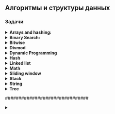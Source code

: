 ## Алгоритмы и структуры данных

### Задачи

<details>
<summary><b>Arrays and hashing:</b></summary>  
<br>

<details>
<summary><b>217. Contains-duplicate:</b></summary>

https://leetcode.com/problems/contains-duplicate/
<img src="media_readme/leetcode_tasks/array_and_hashing/217.png"/>

Time: O(nlog(n)); Space: O(1)
```python
class Solution:
    def containsDuplicate(self, nums: List[int]) -> bool:
        nums = sorted(nums)

        for n in range(len(nums) - 1):
            if nums[n] == nums[n+1]:
                return True
        return False
```

Time: O(n); Space: O(n)
```python
class Solution:
    def containsDuplicate(self, nums: List[int]) -> bool:
        hashset = set ()

        for n in nums:
            if n in hashset:
                return True
            
            hashset.add(n)
        return False
```
</details>

<details>
<summary><b>242. Valid Anagram</b></summary>
<img src="media_readme/leetcode_tasks/array_and_hashing/217.png"/>

Time: O(n); Space: O(n);
```python
class Solution:
    def isAnagram(self, s: str, t: str) -> bool:
        '''
        Пройдемся по каждому символу в строке, каждый уникальный символ будем добавлять в качестве ключа,
        если символ уже находится в словаре, то увеличиваем счетчик
        Выполняем для двух строк
        Сравниваем словари
        '''
        if len(s) != len(t):
            return False
        
        countS, countT = {}, {}

        for i in range(len(s)):
            countS[s[i]] = 1 + countS.get(s[i], 0)
            countT[t[i]] = 1 + countT.get(t[i], 0)            
        
        for c in countS:
            if countS[c] != countT.get(c, 0):
                return False
        
        return True
```

Time: O(nlog(n)); Space: O(nlog(n));
```python
class Solution:
    def isAnagram(self, s: str, t: str) -> bool:
        return sorted(s) == sorted(t)
        
```
</details>

<details>
<summary><b>1. Two Sum</b></summary>

<img src="media_readme/leetcode_tasks/array_and_hashing/1.png" />

Time: O(n); Space: O(n);
```python
class Solution:
    def twoSum(self, nums: List[int], target: int) -> List[int]:
        '''
        Создадим словарь с парой число:индекс_числа
        Проиндекстируем список nums
        Найдем разницу между target и числом
        Если число размером в разницу есть в словаре, то возвращаем результат
        Иначе добавляем число в словарь   
        '''
        hashmap = {}  # value : index

        for k, v in enumerate(nums):
            diff = target - v
            if diff in hashmap:
                return [hashmap[diff], k]
            hashmap[v] = k
```
</details>

<details>
<summary><b>49. Group Anagrams</b></summary>

<img src="media_readme/leetcode_tasks/array_and_hashing/49.png" />

Time: O(n * k * log(k)); Space: O(n);
```python
class Solution:
    def groupAnagrams(self, strs: List[str]) -> List[List[str]]:
        anagram_dict = defaultdict(list)
        
        for i, word in enumerate(strs):
            sorted_word = ''.join(sorted(word))
            anagram_dict[sorted_word].append(word)

        return list(anagram_dict.values())
```
</details>

<details>
<summary><b>347. Top K Frequent Elements</b></summary>

<img src="media_readme/leetcode_tasks/array_and_hashing/347.png" />

Time: O(n * k * log(k)); Space: O(n);
```python
class Solution:
    def topKFrequent(self, nums: List[int], k: int) -> List[int]:
        # Используем Counter для подсчета частоты элементов
        num_count = Counter(nums)

        # Сортируем элементы по частоте в убывающем порядке
        sorted_nums = sorted(num_count, key=lambda x: num_count[x], reverse=True)

        # Возвращаем первые k элементов
        return sorted_nums[:k]
```
</details>

<details>
<summary><b>605. Can Place Flowers</b></summary>

<img src="media_readme/leetcode_tasks/array_and_hashing/605.png" />

Time: O(n); Space: O(1);
```python
class Solution:
    def canPlaceFlowers(self, flowerbed: List[int], n: int) -> bool:
        length = len(flowerbed)
        i = 0

        while i < length:
            if flowerbed[i] == 0:
                if i == length - 1 or flowerbed[i + 1] == 0:
                    n -= 1
                    i += 2  # пропускаем два элемента, так как они не могут влиять на посадку цветка
                else:
                    i += 3  # пропускаем три элемента, так как следующий элемент занят
            else:
                i += 2  # пропускаем два элемента, так как текущий элемент уже занят

            if n <= 0:
                return True

        return False
```
</details>

<details>
<summary><b>941. Valid Mountain Array</b></summary>

<img src="media_readme/leetcode_tasks/array_and_hashing/941.png" />

Time: O(n); Space: O(1);
```python
class Solution:
    def validMountainArray(self, arr: List[int]) -> bool:
        l = len(arr)

        if l < 3:
            return False
        
        i = 0
        while arr[i] < arr[i+1]:
            i += 1 
            if i == l - 1:
                return False  
        
        j = l-1
        while arr[j-1] > arr[j]:
            j -= 1
            if j == 0:
                return False 
        
        return i == j
```
</details>

<details>
<summary><b>228. Summary Ranges</b></summary>

<img src="media_readme/leetcode_tasks/array_and_hashing/228.png" />

Time: O(n); Space: O(1);
```python
class Solution:
    def summaryRanges(self, nums: List[int]) -> List[str]:
        i = 0
        j = 0
        res = []

        while j <= len(nums) - 1:
            start = nums[i]

            while j < len(nums) - 1 and nums[j + 1] - nums[j] == 1:
                j += 1

            finish = nums[j]

            if start == finish:
                res.append(str(start))
            else:
                res.append(str(start) + "->" + str(finish))

            i = j + 1
            j += 1
        return res
```
</details>

<details>
<summary><b>1431. Kids With the Greatest Number of Candies</b></summary>
<img src="media_readme/leetcode_tasks/array_and_hashing/1431.png" />

Time: O(n); Space: O(n);
```python
class Solution:
    def kidsWithCandies(self, candies: List[int], extraCandies: int) -> List[bool]:
        return [candy + extraCandies >= max(candies) for candy in candies]
```
</details>

<details>
<summary><b>674. Longest Continuous Increasing Subsequence</b></summary>

<img src="media_readme/leetcode_tasks/array_and_hashing/674.png" />

Time: O(n); Space: O(n);

```python
class Solution:
    def findLengthOfLCIS(self, nums: List[int]) -> int:
        if not nums:
            return 0

        res = [1]
        f = 1

        for i in range(1, len(nums)):
            if nums[i] > nums[i - 1]:
                res.append(res[-1] + 1)
            else:
                res.append(1)

        return max(res)
```
</details>

<details>
<summary><b>1480. Running Sum of 1d Array</b></summary>

<img src="media_readme/leetcode_tasks/array_and_hashing/1480.png" />

Time: O(n); Space: O(1);

```python
class Solution:
    def runningSum(self, nums: List[int]) -> List[int]:
        for i in range(1, len(nums)):
            nums[i] += nums[i-1]
        return nums
```
</details>

<details>
<summary><b>896. Monotonic Array</b></summary>

<img src="media_readme/leetcode_tasks/array_and_hashing/896.png" />

Time: O(n); Space: O(1);

```python
class Solution:
    def isMonotonic(self, nums: List[int]) -> bool:
        i = 0
        while i < len(nums) - 1 and nums[i] <= nums[i+1]:
            i += 1
        
        j = 0
        while j < len(nums) - 1 and nums[j] >= nums[j+1]:
            j += 1
        
        return any([i == len(nums) - 1, j == len(nums) - 1])
```
</details>
<br>
</details>

<details>
<summary><b>Binary Search:</b></summary>
<br>
<details>
<summary><b>367. Valid Perfect Square</b></summary>

<img src="media_readme/leetcode_tasks/divmod/367.png" />

Time: O(1); Space: O(1);

```python
class Solution:
    def isPerfectSquare(self, num: int) -> bool:
        return num % num ** 0.5 == 0
```

Time: O(log(n)); Space: O(1);
```python
class Solution:
    def isPerfectSquare(self, num: int) -> bool:
        l, r = 1, num // 2

        if num == 1:
            return True

        while l <= r:
            mid = (l + r ) // 2
            
            if mid ** 2 == num:
                return True
            
            if mid ** 2 > num:
                r = mid - 1
            else:
                l = mid + 1
        
        return False
```
</details>

<details>
<summary><b>704. Binary Search</b></summary>

<img src="media_readme/leetcode_tasks/binary search/704.png" />

Time: O(log(n)); Space: O(1);

```python
class Solution:
    def search(self, nums: List[int], target: int) -> int:
        l, r = 0, len(nums) - 1

        while l <= r:
            mid = (r + l) // 2

            if nums[mid] == target:
                return mid
            elif nums[mid] < target:
                l = mid + 1
            else:
                r = mid

        return -1
```
</details>

<details>
<summary><b>69. Sqrt(x)</b></summary>

<img src="media_readme/leetcode_tasks/binary search/69.png" />

Time: O(log(n)); Space: O(1);

```python
class Solution:
    def mySqrt(self, x: int) -> int:
        l, r = 1, x

        while l <= r:
            mid = (l + r) // 2

            if mid * mid == x:
                return int(mid)
            
            if mid * mid < x:
                l = mid + 1
            else:
                r = mid - 1

        return r
```
</details>

<details>
<summary><b>278. First Bad Version</b></summary>

<img src="media_readme/leetcode_tasks/binary search/278.png" />

Time: O(log(n)); Space: O(1);

```python
# The isBadVersion API is already defined for you.
# def isBadVersion(version: int) -> bool:

class Solution:
    def firstBadVersion(self, n: int) -> int:
        l, r = 0, n
        
        while l <= r:
            mid = (l + r) // 2

            if isBadVersion(mid) == False:
                l = mid + 1
            else:
                r = mid - 1
            
            if isBadVersion(mid-1) == False and isBadVersion(mid) == True:
                return mid
```
</details>

<details>
<summary><b>374. Guess Number Higher or Lower</b></summary>

<img src="media_readme/leetcode_tasks/binary search/374.png" />

Time: O(log(n)); Space: O(1);

```python
# The guess API is already defined for you.
# @param num, your guess
# @return -1 if num is higher than the picked number
#          1 if num is lower than the picked number
#          otherwise return 0
# def guess(num: int) -> int:

class Solution:
    def guessNumber(self, n: int) -> int:
        l, r = 1, n

        while l <= r:
            mid = (l + r) // 2
            g = guess(mid)
            
            if g == 0:
                return mid
            elif g > 0:
                l = mid + 1
            else:
                r = mid - 1

        return r
```
</details>

<details>
<summary><b>35. Search Insert Position</b></summary>

<img src="media_readme/leetcode_tasks/binary search/35.png" />

Time: O(log(n)); Space: O(1);

```python
class Solution:
    def searchInsert(self, nums: List[int], target: int) -> int:
        l, r = 0, len(nums) - 1
        if len(nums) == 1 and nums[0] < target:
            return 1

        while l < r:
            mid = (l + r) // 2

            if nums[mid] == target:
                return mid
            elif nums[mid] < target:
                l = mid + 1
            else:
                r = mid

            if nums[-1] < target:
                return len(nums)
            elif nums[0] > target:
                return 0

        return r
```
</details>

<details>
<summary><b>852. Peak Index in a Mountain Array</b></summary>

<img src="media_readme/leetcode_tasks/binary search/852.png" />

Time: O(log(n)); Space: O(1);

```python
class Solution:
    def peakIndexInMountainArray(self, arr: List[int]) -> int:
        l, r = 0, len(arr) - 1

        while l <= r:
            mid = (l + r) // 2

            if arr[mid - 1] < arr[mid] > arr[mid + 1]:
                return mid

            if arr[mid - 1] < arr[mid]:
                l = mid + 1
            else:
                r = mid
```
</details>
<br>
</details>

<details>
<summary><b>Bitwise</b></summary><br>
<br>
<details>
<summary><b>338. Counting Bits</b></summary>

<img src="media_readme/leetcode_tasks/bitwise/338.png"/>

Time: O(n * log(n)); Space: O(1);

```python
class Solution:
    def countBits(self, n: int) -> List[int]:
        # ans = [bin(i)[2:].count('1') for i in range(n+1)]

        ans = [0]

        for i in range(1, n + 1):
            current = 0

            while i:
                current += i & 1
                i >>= 1
            ans.append(current)

        return ans
```
</details>

<details>
<summary><b>136. Single Number</b></summary>

<img src="media_readme/leetcode_tasks/bitwise/136.png" />

Time: O(n); Space: O(1);

```python
class Solution:
    def singleNumber(self, nums: List[int]) -> int:
        ans = 0
        
        for num in nums:
            ans = ans ^ num
        
        return ans
```
</details>

<details>
<summary><b>461. Hamming Distance</b></summary>

<img src="media_readme/leetcode_tasks/bitwise/461.png" />

Time: O(log(n)); Space: O(1);

```python
class Solution:
    def hammingDistance(self, x: int, y: int) -> int:

        ans = 0

        while x or y:

            ans += (x & 1) != (y & 1)
            x >>= 1
            y >>= 1

        return ans
```
</details>

<details>
<summary><b>191. Number of 1 Bits</b></summary>

<img src="media_readme/leetcode_tasks/bitwise/191.png" />

Time: O(n); Space: O(1);

```python
class Solution:
    def hammingWeight(self, n: int) -> int:

        count = 0

        while n:
            
            count += n & 1
            n >>= 1
        
        return count
```
</details>
<br>
</details>

<details>
<summary><b>Divmod</b></summary><br>
<br>

<details>
<summary><b>9. Palindrome Number</b></summary>

<img src="media_readme/leetcode_tasks/divmod/9.png"/>

Time: O(log(n)); Space: O(1);

```python
class Solution:
    def isPalindrome(self, x: int) -> bool:
        if x < 0:
            return False

        num = 0
        orig = x

        while x:
            x, digit = divmod(x, 10)  # Берем последнюю цифру числа

            num = num * 10 + digit  # Пересобираем число справа налево
        
        return num == orig
```
</details>

<details>
<summary><b>258. Add Digits</b></summary>

<img src="media_readme/leetcode_tasks/divmod/258.png"/>

Time: O(log(n)); Space: O(1);

```python
class Solution:
    def addDigits(self, num: int) -> int:
        new = 0

        while num:
            num, digit = divmod(num, 10)

            new = new + digit

        if new > 9:
            return self.addDigits(new)

        return new
```
</details>

<details>
<summary><b>66. Plus One</b></summary>

<img src="media_readme/leetcode_tasks/divmod/66.png"/>

Time: O(n); Space: O(1);

```python
class Solution:
    def plusOne(self, digits: List[int]) -> List[int]:
        carry = 1

        for i in range(len(digits)-1, -1, -1):

            carry, digits[i] = divmod(carry+digits[i], 10)

            if carry == 0:
                break

        return digits if not carry else [carry] + digits
```
</details>

<details>
<summary><b>67. Add Binary</b></summary>

<img src="media_readme/leetcode_tasks/divmod/67.png"/>

Time: O(n); Space: O(1);

```python
class Solution:
    def addBinary(self, a: str, b: str) -> str:
        # res = bin(int(a, 2) + int(b, 2))
        # return res[2:]

        la, lb = len(a), len(b)

        # Уравняем длину строк
        if la > lb:
            b = '0' * (la - lb) + b
        else:
            a = '0' * (lb - la) + a

        carry = 0
        ans = ''

        for i in range(len(a)-1, -1, -1):
            d1 = int(a[i])
            d2 = int(b[i])

            carry, d = divmod(d1 + d2 + carry, 2)

            ans += str(d)
        
        if carry:
            ans += str(carry)
        
        return ans[::-1]
```
</details>
<br>
</details>

<details>
<summary><b>Dynamic Programming</b></summary><br>
<br>

<details>
<summary><b>1137. N-th Tribonacci Number</b></summary>

<img src="media_readme/leetcode_tasks/dynamic programming/1137.png"/>

Time: O(n); Space: O(n);

```python
class Solution:
    def tribonacci(self, n: int) -> int:
        dp = [0, 1, 1]

        if n < 3:
            return dp[n]

        for i in range(3, n+1):
            dp.append(dp[i-3] + dp[i-2] + dp[i-1])
        
        return dp[-1]
```
</details>

<details>
<summary><b>509. Fibonacci Number</b></summary>

<img src="media_readme/leetcode_tasks/dynamic programming/509.png"/>

Time: O(n); Space: O(1);

```python
class Solution:
    @lru_cache(None)
    def fib(self, n: int) -> int:
        if n < 2:
            return n
        return self.fib(n-1) + self.fib(n-2)

    # def fib(self, n: int) -> int:
    #     if n < 2:
    #         return n

    #     n0, n1 = 0, 1
    #     for i in range(2, n + 1):
    #         cur = n0 + n1
    #         n0, n1 = n1, cur
    #     return cur
```
</details>

<details>
<summary><b>118. Pascal's Triangle</b></summary>

<img src="media_readme/leetcode_tasks/dynamic programming/118.png"/>

Time: O(n * k); Space: O(n * k);

```python
class Solution:
    def generate(self, numRows: int) -> List[List[int]]:
        dp = [[1], [1, 1]]

        if numRows < 3:
            return dp[:numRows]

        for _ in range(numRows-2):

            step = [1]  # Добавляем во внутренний список 1 в начало

            # Считаем суммы соседних элементов и вставляем их между соседями
            for i in range(1, len(dp[-1])):
                step.append(dp[-1][i] + dp[-1][i-1])
            
            step += [1]  # Добавляем во внутренний список 1 в конец
            dp.append(step)
            
        return(dp)
```
</details>

<details>
<summary><b>485. Max Consecutive Ones</b></summary>

<img src="media_readme/leetcode_tasks/dynamic programming/485.png"/>

Time: O(n); Space: O(n);

```python
class Solution:
    def findMaxConsecutiveOnes(self, nums: List[int]) -> int:

        dp = [0] * (len(nums) + 1)

        for i in range(len(nums)):
            if nums[i]:
                dp[i + 1] = dp[i] + 1
            else:
                dp[i + 1] = 0

        return max(dp)
```
</details>
<br>
</details>

<details>
<summary><b>Hash</b></summary>
<br>

<details>
<summary><b>929. Unique Email Addresses</b></summary>

<img src="media_readme/leetcode_tasks/hash/929.png"/>

Time: O(n * k); Space: O(n * k);

```python
class Solution:
    def numUniqueEmails(self, emails: List[str]) -> int:
        hashset = set()

        for e in emails:

            localname, domain = e.split('@')
            
            localname = localname.split('+')[0].replace('.', '')

            hashset.add(f'{localname}@{domain}')

        return len(hashset) 
```
</details>

<details>
<summary><b>1346. Check If N and Its Double Exist</b></summary>

<img src="media_readme/leetcode_tasks/hash/1346.png"/>

Time: O(n); Space: O(n);

```python
class Solution:
    def checkIfExist(self, arr: List[int]) -> bool:
        
        hashset = set()

        for num in arr:

            if num * 2 in hashset or num / 2 in hashset:
                return True
            hashset.add(num)
        
        return False    
```
</details>

<details>
<summary><b>389. Find the Difference</b></summary>

<img src="media_readme/leetcode_tasks/hash/389.png"/>

Time: O(n); Space: O(n);

```python
class Solution:
    def findTheDifference(self, s: str, t: str) -> str:
        # res = Counter(t) - Counter(s)
        # return list(res.keys())[0]

        count_s = {}

        for char in s:
            count_s[char] = count_s.get(char, 0) + 1
        
        for char in t:
            if char not in count_s or count_s[char] == 0:
                return char
            
            count_s[char] -= 1
        
        return None
```
</details>

<details>
<summary><b>268. Missing Number</b></summary>

<img src="media_readme/leetcode_tasks/hash/268.png"/>

Time: O(n); Space: O(n);

```python
class Solution:
    def missingNumber(self, nums: List[int]) -> int:
        # nums = sorted(nums)
        # if nums[0] != 0:
        #     return 0

        # for i in range(len(nums) - 1):
        #     if not nums[i] + 1 == nums[i + 1]:
        #         return nums[i] + 1
        
        # return nums[-1] + 1
        
        return list(set(range(len(nums)+1)) - set(nums))[0] 
```
</details>

<details>
<summary><b>169. Majority Element</b></summary>

<img src="media_readme/leetcode_tasks/hash/169.png"/>

Time: O(n); Space: O(n);

```python
class Solution:
    def majorityElement(self, nums: List[int]) -> int:
        counter = Counter(nums)

        for k, v in counter.items():
            if v == max(counter.values()):
                return k
```
</details>

<details>
<summary><b>409. Longest Palindrome</b></summary>

<img src="media_readme/leetcode_tasks/hash/409.png"/>

Time: O(n); Space: O(n);

```python
class Solution:
    def longestPalindrome(self, s: str) -> int:
        hashset = {}

        for char in s:
            hashset[char] = hashset.get(char, 0) + 1

        res = 0

        for k, v in hashset.items():
            cur = v - (v % 2)
            res += cur
            hashset[k] -= cur
        
        return res if not sum(hashset.values()) else res + 1
```
</details>

<details>
<summary><b>205. Isomorphic Strings</b></summary>

<img src="media_readme/leetcode_tasks/hash/205.png"/>

Time: O(n); Space: O(n);

```python
class Solution:
    def isIsomorphic(self, s: str, t: str) -> bool:
        ds, dt = {}, {}
        
        for i in range(len(s)):
            
            if s[i] in ds:
                if ds[s[i]] != t[i]:
                    return False
            else:
                if t[i] in dt and dt[t[i]] != s[i]:
                    return False
                else: 
                    ds[s[i]] = t[i]
                    dt[t[i]] = s[i]

        return True
```
</details>

<details>
<summary><b>349. Intersection of Two Arrays</b></summary>

<img src="media_readme/leetcode_tasks/hash/349.png"/>

Time: O(n); Space: O(n);

```python
class Solution:
    def intersection(self, nums1: List[int], nums2: List[int]) -> List[int]:
        return list(set(nums1) & set(nums2))
```
</details>

<details>
<summary><b>448. Find All Numbers Disappeared in an Array</b></summary>

<img src="media_readme/leetcode_tasks/hash/448.png"/>

Time: O(n); Space: O(n);

```python
class Solution:
    def findDisappearedNumbers(self, nums: List[int]) -> List[int]:
        return set(range(1, len(nums)+1)) - set(nums)
```
</details>

<details>
<summary><b>771. Jewels and Stones</b></summary>

<img src="media_readme/leetcode_tasks/hash/771.png"/>

Time: O(n); Space: O(n);

```python
class Solution:
    def numJewelsInStones(self, jewels: str, stones: str) -> int:

        jset = set(jewels)

        jewels_count = 0

        for i in stones:
            if i in jset:
                jewels_count += 1
        
        return jewels_count
```
</details>

<details>
<summary><b>387. First Unique Character in a String</b></summary>

<img src="media_readme/leetcode_tasks/hash/387.png"/>

Time: O(n); Space: O(n);

```python
class Solution:
    def firstUniqChar(self, s: str) -> int:
        hashset = {}

        for i in s:
            hashset[i] = hashset.get(i, 0) + 1
        
        for i, v in enumerate(s):
            if hashset[v] == 1:
                return i
        
        return -1
```
</details>

<details>
<summary><b>383. Ransom Note</b></summary>

<img src="media_readme/leetcode_tasks/hash/383.png"/>

Time: O(n); Space: O(n);

```python
class Solution:
    def canConstruct(self, ransomNote: str, magazine: str) -> bool:
        counter = Counter(magazine)

        for char in ransomNote:
            if char in counter and counter[char] > 0:
                counter[char] -= 1
            else:
                return False

        return True
```
</details>

<details>
<summary><b>202. Happy Number</b></summary>

<img src="media_readme/leetcode_tasks/hash/202.png"/>

Time: O(log(n)); Space: O(log(n));

```python
class Solution:
    def isHappy(self, n: int) -> bool:
        seen = set()

        while n != 1 and n not in seen:
            seen.add(n)

            new = 0

            while n:
                n, digit = divmod(n, 10)
                new += digit ** 2
            
            n = new
        
        return n == 1
```
</details>

<details>
<summary><b>350. Intersection of Two Arrays II</b></summary>

<img src="media_readme/leetcode_tasks/hash/350.png"/>

Time: O(m + n); Space: O(m + n);

```python
class Solution:
    def intersect(self, nums1: List[int], nums2: List[int]) -> List[int]:
        # c = Counter(nums1) & Counter(nums2)
        # return list(c.elements())
        
        hashset1, hashset2 = {}, {}
        result = []

        for i in nums1:
            hashset1[i] = hashset1.get(i, 0) + 1

        for j in nums2:
            hashset2[j] = hashset2.get(j, 0) + 1

        for key in hashset1.keys():
            if key in hashset2:
                result.extend([key] * min(hashset1[key], hashset2[key]))

        return result
```
</details>

<br>
</details>

<details>
<summary><b>Linked list</b></summary>
<br>

<details>
<summary><b>206. Reverse Linked List</b></summary>

<img src="media_readme/leetcode_tasks/linked list/206.png"/>

Time: O(n); Space: O(1);

```python
# Definition for singly-linked list.
# class ListNode:
#     def __init__(self, val=0, next=None):
#         self.val = val
#         self.next = next
class Solution:
    def reverseList(self, head: Optional[ListNode]) -> Optional[ListNode]:
        previous, current = None, head

        while current:
            nxt = current.next
            current.next = previous
            previous = current
            current = nxt

        return previous
```
</details>

<details>
<summary><b></b></summary>

<img src="media_readme/leetcode_tasks/linked list/203.png"/>

Time: O(n); Space: O(1);

```python
# Definition for singly-linked list.
# class ListNode:
#     def __init__(self, val=0, next=None):
#         self.val = val
#         self.next = next
class Solution:
    def removeElements(self, head: Optional[ListNode], val: int) -> Optional[ListNode]:
        
        dummy = ListNode(None, head)
        current = head
        previous = dummy

        while current:
            
            if current.val == val:
                previous.next = current.next
            else:
                previous = current
            
            current = current.next

        return dummy.next

```
</details>

<details>
<summary><b>21. Merge Two Sorted Lists</b></summary>

<img src="media_readme/leetcode_tasks/linked list/21.png"/>

Time: O(n+m); Space: O(1);

```python
# Definition for singly-linked list.
# class ListNode:
#     def __init__(self, val=0, next=None):
#         self.val = val
#         self.next = next

class Solution:
    def mergeTwoLists(self, list1: Optional[ListNode], list2: Optional[ListNode]) -> Optional[ListNode]:
        dummy = ListNode(None)
        tail = dummy


        while list1 and list2:
            if list1.val < list2.val:
                tail.next = list1
                list1 = list1.next
            else:
                tail.next = list2
                list2 = list2.next
            tail = tail.next
        
        if list1:
            tail.next = list1
        elif list2:
            tail.next = list2

        return dummy.next
```
</details>

<details>
<summary><b>876. Middle of the Linked List</b></summary>

<img src="media_readme/leetcode_tasks/linked list/876.png"/>

Time: O(n); Space: O(1);

```python
# Definition for singly-linked list.
# class ListNode:
#     def __init__(self, val=0, next=None):
#         self.val = val
#         self.next = next
class Solution:
    def middleNode(self, head: Optional[ListNode]) -> Optional[ListNode]:
        slow = head 
        fast = head

        while fast and fast.next:
            slow = slow.next
            fast = fast.next.next
        
        return slow
```
</details>

<details>
<summary><b>141. Linked List Cycle</b></summary>

<img src="media_readme/leetcode_tasks/linked list/141.png"/>

Time: O(n); Space: O(1);

```python
# Definition for singly-linked list.
# class ListNode:
#     def __init__(self, x):
#         self.val = x
#         self.next = None

class Solution:
    def hasCycle(self, head: Optional[ListNode]) -> bool:
        # seen = set()

        # while head:
        #     if head in seen:
        #         return True
            
        #     seen.add(head)
        #     head = head.next
        # return False
        
        if not head:
            return False

        slow = head
        fast = head.next

        while fast and fast.next:
            if slow == fast:
                return True

            slow = slow.next
            fast = fast.next.next
        
        return False
```
</details>

<details>
<summary><b>237. Delete Node in a Linked List</b></summary>

<img src="media_readme/leetcode_tasks/linked list/237.png"/>

Time: O(1); Space: O(1);

```python
# Definition for singly-linked list.
# class ListNode:
#     def __init__(self, x):
#         self.val = x
#         self.next = None

class Solution:
    def deleteNode(self, node):
        """
        :type node: ListNode
        :rtype: void Do not return anything, modify node in-place instead.
        """
        node.val = node.next.val
        node.next = node.next.next
```
</details>

<details>
<summary><b>1290. Convert Binary Number in a Linked List to Integer</b></summary>

<img src="media_readme/leetcode_tasks/linked list/1290.png"/>

Time: O(n); Space: O(1);

```python
# Definition for singly-linked list.
# class ListNode:
#     def __init__(self, val=0, next=None):
#         self.val = val
#         self.next = next
class Solution:
    def getDecimalValue(self, head: ListNode) -> int:
        # res = []
        
        # while head:
        #     res.append(head.val)
        #     head = head.next
        
        # return int(''.join(str(i) for i in res), 2)

        ans = 0

        while head:
            ans = ans * 2 + head.val
            head = head.next

        return ans
```
</details>

<details>
<summary><b>83. Remove Duplicates from Sorted List</b></summary>

<img src="media_readme/leetcode_tasks/linked list/83.png"/>

Time: O(n); Space: O(1);

```python
# Definition for singly-linked list.
# class ListNode:
#     def __init__(self, val=0, next=None):
#         self.val = val
#         self.next = next
class Solution:
    def deleteDuplicates(self, head: Optional[ListNode]) -> Optional[ListNode]:
        
        dummy = ListNode(None, head)
        prev = dummy

        while head:

            if head.val != prev.val:
                head = head.next
                prev = prev.next
            else:
                prev.next = prev.next.next
                head = head.next 
        
        return dummy.next
```
</details>

<br>
</details>

<details>
<summary><b>Math</b></summary>
<br>

<details>
<summary><b>1295. Find Numbers with Even Number of Digits</b></summary>

<img src="media_readme/leetcode_tasks/math/1295.png"/>

Time: O(n); Space: O(1);

```python
class Solution:
    def findNumbers(self, nums: List[int]) -> int:
        # nums = [str(i) for i in nums]
        
        # res = 0
        # for i in nums:
        #     if len(i) % 2 == 0:
        #         res += 1
        
        # return res

        def div_num(num):
            res = 0

            while num:
                num //= 10
                res += 1
            
            return res
        
        ans = 0

        for num in nums:
            ans += 0 if div_num(num) % 2 else 1
        
        return ans
```
</details>

<details>
<summary><b>342. Power of Four</b></summary>

<img src="media_readme/leetcode_tasks/math/342.png"/>

Time: O(1); Space: O(1);

```python
class Solution:
    def isPowerOfFour(self, n: int) -> bool:
        # Recursion (Time: O(log(n)); Space: O(log(n)))
        # if n < 1:
        #     return False
        # 
        # if n == 1:
        #     return True
        # 
        # return self.isPowerOfFour(n / 4)
        
        return n > 0 and math.log(n, 4) == int(math.log(n, 4))
```
</details>

<details>
<summary><b>231. Power of Two</b></summary>

<img src="media_readme/leetcode_tasks/math/231.png"/>

Time: O(1); Space: O(1);

```python
import math 
class Solution:
    def isPowerOfTwo(self, n: int) -> bool:
        # Loop
        # if n<=0:
        #     return False
        
        # while n>1:
        #     if n % 2 != 0:
        #         return False
            
        #     n = n //2 # 16//2
        
        # return True

        return n > 0 and math.log2(n) == int(math.log2(n))
```
</details>

<details>
<summary><b>412. Fizz Buzz</b></summary>

<img src="media_readme/leetcode_tasks/math/412.png"/>

Time: O(n); Space: O(n);

```python
class Solution:
    def fizzBuzz(self, n: int) -> List[str]:
        res = []

        for i in range(1, n+1):
            if i % 3 == 0 and i % 5 == 0:
                res.append('FizzBuzz')
            elif i % 3 == 0:
                res.append('Fizz')
            elif i % 5 == 0:
                res.append('Buzz')
            else:
                res.append(str(i))
        
        return res
```
</details>

<br>
</details>

<details>
<summary><b>Sliding window</b></summary>
<br>

<details>
<summary><b>121. Best Time to Buy and Sell Stock</b></summary>

<img src="media_readme/leetcode_tasks/sliding window/121.png"/>

Time: O(n); Space: O(1);

```python
class Solution:
    def maxProfit(self, prices: List[int]) -> int:
        l, r = 0, 1  # left - buy, right - sell
        max_profit = 0

        while r < len(prices):
            if prices[l] < prices[r]:
                profit = prices[r] - prices[l]
                max_profit = max(profit, max_profit)
            else:
                l = r
            r += 1
        
        return max_profit
```
</details>

<details>
<summary><b>643. Maximum Average Subarray I</b></summary>

<img src="media_readme/leetcode_tasks/sliding window/643.png"/>

Time: O(n); Space: O(n);

```python
class Solution:
    def findMaxAverage(self, nums: List[int], k: int) -> float:

        q = deque([])

        ans = -float('inf')

        cnt = 0
        cur = 0

        for i in range(len(nums)):

            cur += nums[i]
            cnt += 1 

            if cnt == k:
                ans = max(ans, cur/k)
            elif cnt > k:
                cur -= nums[i-k]
                ans = max(ans, cur/k)
            
        return ans
```
</details>

<details>
<summary><b>219. Contains Duplicate II</b></summary>

<img src="media_readme/leetcode_tasks/sliding window/219.png"/>

Time: O(n); Space: O(n);

```python
class Solution:
    def containsNearbyDuplicate(self, nums: List[int], k: int) -> bool:
        d = {}

        for i, num in enumerate(nums):
            
            if num in d and i - d[num] <= k:
                return True

            d[num] = i

        return False
```
</details>


<br>
</details>

<details>
<summary><b>Stack</b></summary>
<br>

<details>
<summary><b>20. Valid Parentheses</b></summary>

<img src="media_readme/leetcode_tasks/stack/20.png"/>

Time: O(n); Space: O(n);

```python
class Solution:
    def isValid(self, s: str) -> bool:
        stack = []
        close_to_open = {
            ')' : '(',
            ']' : '[',
            '}' : '{'
        }
        
        for bracket in s:
            if bracket not in close_to_open:
                stack.append(bracket)
            else:
                if stack and stack[-1] == close_to_open[bracket]:
                    stack.pop()
                else:
                    return False
        
        return True if not stack else False
```
</details>

<details>
<summary><b>392. Is Subsequence</b></summary>

<img src="media_readme/leetcode_tasks/stack/392.png"/>

Time: O(n); Space: O(n);

```python
class Solution:
    def isSubsequence(self, s: str, t: str) -> bool:
        stack = list(s)

        for c in range(len(t)-1, -1, -1):
            if stack and stack[-1] == t[c]:
                stack.pop()
        
        return True if not stack else False
```
</details>

<details>
<summary><b>1047. Remove All Adjacent Duplicates In String</b></summary>

<img src="media_readme/leetcode_tasks/stack/1047.png"/>

Time: O(n); Space: O(n);

```python
class Solution:
    def removeDuplicates(self, s: str) -> str:
        stack = []

        for c in s:
            if stack and stack[-1] == c:
                stack.pop()
            else:
                stack.append(c)
        
        return ''.join(stack)
```
</details>

<details>
<summary><b>844. Backspace String Compare</b></summary>

<img src="media_readme/leetcode_tasks/stack/844.png"/>

Time: O(n); Space: O(n);

```python
class Solution:
    def backspaceCompare(self, s: str, t: str) -> bool:
        
        def typing(string: str) -> str:
        
            stack = []

            for c in string:
                if c == '#':
                    if stack:
                        stack.pop()
                else:
                    stack.append(c)
            
            return ''.join(stack)

        return typing(s) == typing(t)
```
</details>


<br>
</details>

<details>
<summary><b>String</b></summary>
<br>

<details>
<summary><b>551. Student Attendance Record I</b></summary>

<img src="media_readme/leetcode_tasks/string/551.png"/>

Time: O(n); Space: O(1);

```python
class Solution:
    def checkRecord(self, s: str) -> bool:
        if s.count('A') >= 2:
            return False
        
        l_streak = 0 

        for char in s:
            if char == 'L':
                l_streak += 1
                if l_streak > 2:
                    return False
            else:
                l_streak = 0
        
        return True
```
</details>

<details>
<summary><b>482. License Key Formatting</b></summary>

<img src="media_readme/leetcode_tasks/string/482.png"/>

Time: O(n); Space: O(n);

```python
class Solution:
    def licenseKeyFormatting(self, s: str, k: int) -> str:
        s = s.replace('-', '').upper()

        if len(s) < k:
            return s

        count = 0
        res = ''

        if len(s) % k != 0:
            res += s[0: len(s) % k] + '-'

        for char in s[len(s) % k:]:
            if count < k:
                res += char
                count += 1
            else:
                res += '-' + char
                count = 1

        return res
```
</details>

<details>
<summary><b>58. Length of Last Word</b></summary>

<img src="media_readme/leetcode_tasks/string/58.png"/>

Time: O(n); Space: O(n);

```python
class Solution:
    def lengthOfLastWord(self, s: str) -> int:
        s = s.rstrip()

        res = s[s.rfind(' ')+1:].rstrip()

        return len(res)  
```
</details>

<details>
<summary><b>14. Longest Common Prefix</b></summary>

<img src="media_readme/leetcode_tasks/string/14.png"/>

Time: O(n*k); Space: O(1);

```python
class Solution:
    def longestCommonPrefix(self, strs: List[str]) -> str:
        candidate = strs[0]

        for word in strs[1:]:
            if len(word) < len(candidate):
                candidate = candidate[:len(word)]

            for i in range(len(candidate)-1, -1, -1):
                if candidate[i] != word[i]:
                    candidate = candidate[:i]
        
        return candidate
```
</details>

<details>
<summary><b>28. Find the Index of the First Occurrence in a String</b></summary>

<img src="media_readme/leetcode_tasks/string/28.png"/>

Time: O(n); Space: O(1);

```python
class Solution:
    def strStr(self, haystack: str, needle: str) -> int:
        for i in range(len(haystack) - len(needle) + 1):
            if needle == haystack[i:len(needle)+i]:
                return i

        return -1
```
</details>

<details>
<summary><b>520. Detect Capital</b></summary>

<img src="media_readme/leetcode_tasks/string/520.png"/>

Time: O(n); Space: O(1);

```python
class Solution:
    def detectCapitalUse(self, word: str) -> bool:
        return word.isupper() or word.istitle() or word.islower()
```
</details>


<br>
</details>

<details>
<summary><b>Tree</b></summary>
<br>

<details>
<summary><b>226. Invert Binary Tree</b></summary>

<img src="media_readme/leetcode_tasks/tree/226.png"/>

Time: O(n); Space: O(n);

```python
# Definition for a binary tree node.
# class TreeNode:
#     def __init__(self, val=0, left=None, right=None):
#         self.val = val
#         self.left = left
#         self.right = right
class Solution:
    def invertTree(self, root: Optional[TreeNode]) -> Optional[TreeNode]:
        if not root:
            return None
        
        # swap the children
        tmp = root.left
        root.left = root.right
        root.right = tmp

        self.invertTree(root.left)
        self.invertTree(root.right)

        return root
```
</details>

<details>
<summary><b>104. Maximum Depth of Binary Tree</b></summary>

<img src="media_readme/leetcode_tasks/tree/104.png"/>

Time: O(n); Space: O(n);

```python
# Definition for a binary tree node.
# class TreeNode:
#     def __init__(self, val=0, left=None, right=None):
#         self.val = val
#         self.left = left
#         self.right = right
class Solution:
    def maxDepth(self, root: Optional[TreeNode]) -> int:

        if not root:
            return 0

        # recursive Depth First Search (DFS) solution
        # return 1 + max(self.maxDepth(root.left), self.maxDepth(root.right))

        # Breadth First Search (BFS) solution
        # level = 0
        # q = deque([root])
        # while q:
        #     for i in range(len(q)):
        #         node = q.popleft()
        #         if node.left:
        #             q.append(node.left)
        #         if node.right:
        #             q.append(node.right)
        #     level += 1
        # return level

        # iterative DFS solution
        stack = [[root, 1]]
        res = 1
        while stack:
            node, depth = stack.pop()
            if node:
                res = max(res, depth)
                stack.append([node.left, 1 + depth])
                stack.append([node.right, 1 + depth])
        return res
```
</details>

<details>
<summary><b>543. Diameter of Binary Tree</b></summary>

<img src="media_readme/leetcode_tasks/tree/543.png"/>

Time: O(n); Space: O(n);

```python
# Definition for a binary tree node.
# class TreeNode:
#     def __init__(self, val=0, left=None, right=None):
#         self.val = val
#         self.left = left
#         self.right = right
class Solution:
    def diameterOfBinaryTree(self, root: Optional[TreeNode]) -> int:
        diameter = 0
    
        def dfs(root): 
            if root is None: 
                return 0
            left = dfs(root.left)
            right = dfs(root.right)
            
            nonlocal diameter
            diameter = max(left + right, diameter)
            
            return max(left, right) + 1
            
        dfs(root)
        
        return diameter
```
</details>

<details>
<summary><b></b></summary>

<img src=""/>

Time: O(); Space: O();

```python

```
</details>


<br>
</details>


###############################

<details>
<summary><b></b></summary>
<br>

<details>
<summary><b></b></summary>

<img src=""/>

Time: O(); Space: O();

```python

```
</details>


<br>
</details>





